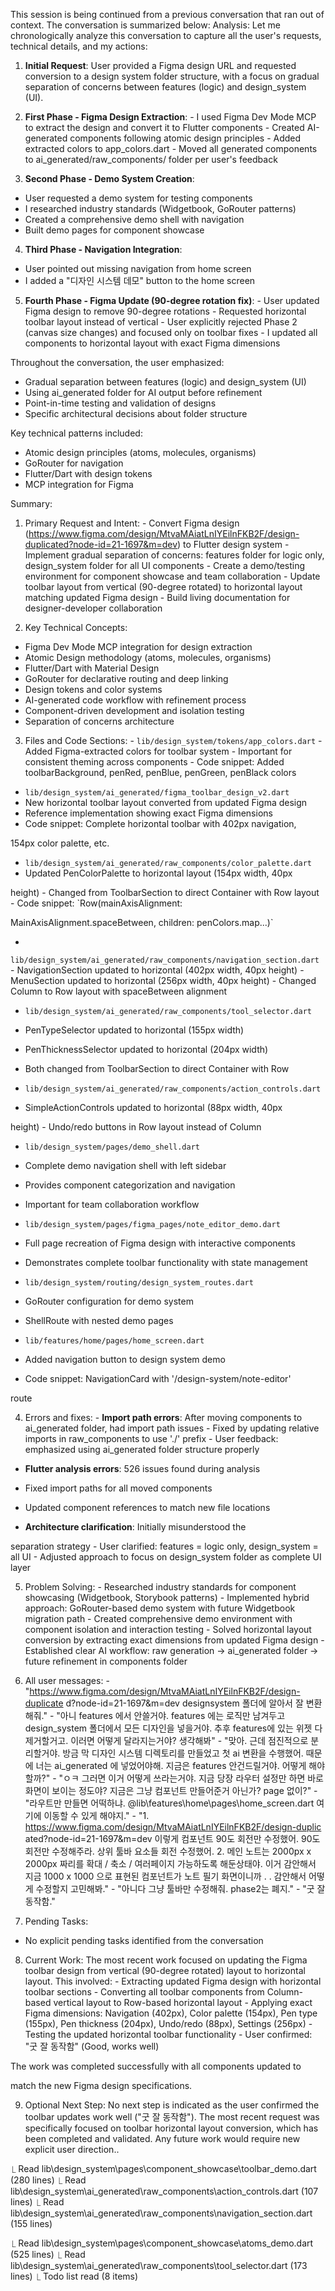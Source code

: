 This session is being continued from a previous conversation that ran out
of context. The conversation is summarized below:
Analysis:
Let me chronologically analyze this conversation to capture all the user's
requests, technical details, and my actions:

1. **Initial Request**: User provided a Figma design URL and requested
   conversion to a design system folder structure, with a focus on gradual
   separation of concerns between features (logic) and design_system (UI).

2. **First Phase - Figma Design Extraction**: - I used Figma Dev Mode MCP to extract the design and convert it to
   Flutter components - Created AI-generated components following atomic design principles - Added extracted colors to app_colors.dart - Moved all generated components to ai_generated/raw_components/ folder
   per user's feedback

3. **Second Phase - Demo System Creation**:

- User requested a demo system for testing components
- I researched industry standards (Widgetbook, GoRouter patterns)
- Created a comprehensive demo shell with navigation
- Built demo pages for component showcase

4. **Third Phase - Navigation Integration**:

- User pointed out missing navigation from home screen
- I added a "디자인 시스템 데모" button to the home screen

5. **Fourth Phase - Figma Update (90-degree rotation fix)**: - User updated Figma design to remove 90-degree rotations - Requested horizontal toolbar layout instead of vertical - User explicitly rejected Phase 2 (canvas size changes) and focused
   only on toolbar fixes - I updated all components to horizontal layout with exact Figma
   dimensions

Throughout the conversation, the user emphasized:

- Gradual separation between features (logic) and design_system (UI)
- Using ai_generated folder for AI output before refinement
- Point-in-time testing and validation of designs
- Specific architectural decisions about folder structure

Key technical patterns included:

- Atomic design principles (atoms, molecules, organisms)
- GoRouter for navigation
- Flutter/Dart with design tokens
- MCP integration for Figma

Summary:

1.  Primary Request and Intent: - Convert Figma design (https://www.figma.com/design/MtvaMAiatLnIYEilnFKB2F/design-duplicated?node-id=21-1697&m=dev) to Flutter design system - Implement gradual separation of concerns: features folder for logic
    only, design_system folder for all UI components - Create a demo/testing environment for component showcase and team
    collaboration - Update toolbar layout from vertical (90-degree rotated) to horizontal
    layout matching updated Figma design - Build living documentation for designer-developer collaboration

2.  Key Technical Concepts:

- Figma Dev Mode MCP integration for design extraction
- Atomic Design methodology (atoms, molecules, organisms)
- Flutter/Dart with Material Design
- GoRouter for declarative routing and deep linking
- Design tokens and color systems
- AI-generated code workflow with refinement process
- Component-driven development and isolation testing
- Separation of concerns architecture

3.  Files and Code Sections: - `lib/design_system/tokens/app_colors.dart` - Added Figma-extracted colors for toolbar system - Important for consistent theming across components - Code snippet: Added toolbarBackground, penRed, penBlue, penGreen,
    penBlack colors

- `lib/design_system/ai_generated/figma_toolbar_design_v2.dart`
- New horizontal toolbar layout converted from updated Figma design
- Reference implementation showing exact Figma dimensions
- Code snippet: Complete horizontal toolbar with 402px navigation,

154px color palette, etc.

- `lib/design_system/ai_generated/raw_components/color_palette.dart`
- Updated PenColorPalette to horizontal layout (154px width, 40px

height) - Changed from ToolbarSection to direct Container with Row layout - Code snippet: `Row(mainAxisAlignment:

MainAxisAlignment.spaceBetween, children: penColors.map...)`

-

`lib/design_system/ai_generated/raw_components/navigation_section.dart` - NavigationSection updated to horizontal (402px width, 40px height) - MenuSection updated to horizontal (256px width, 40px height) - Changed Column to Row layout with spaceBetween alignment

- `lib/design_system/ai_generated/raw_components/tool_selector.dart`
- PenTypeSelector updated to horizontal (155px width)
- PenThicknessSelector updated to horizontal (204px width)
- Both changed from ToolbarSection to direct Container with Row

- `lib/design_system/ai_generated/raw_components/action_controls.dart`
- SimpleActionControls updated to horizontal (88px width, 40px

height) - Undo/redo buttons in Row layout instead of Column

- `lib/design_system/pages/demo_shell.dart`
- Complete demo navigation shell with left sidebar
- Provides component categorization and navigation
- Important for team collaboration workflow

- `lib/design_system/pages/figma_pages/note_editor_demo.dart`
- Full page recreation of Figma design with interactive components
- Demonstrates complete toolbar functionality with state management

- `lib/design_system/routing/design_system_routes.dart`
- GoRouter configuration for demo system
- ShellRoute with nested demo pages

- `lib/features/home/pages/home_screen.dart`
- Added navigation button to design system demo
- Code snippet: NavigationCard with '/design-system/note-editor'

route

4.  Errors and fixes: - **Import path errors**: After moving components to ai_generated
    folder, had import path issues - Fixed by updating relative imports in raw_components to use './'
    prefix - User feedback: emphasized using ai_generated folder structure
    properly

- **Flutter analysis errors**: 526 issues found during analysis
- Fixed import paths for all moved components
- Updated component references to match new file locations

- **Architecture clarification**: Initially misunderstood the

separation strategy - User clarified: features = logic only, design_system = all UI - Adjusted approach to focus on design_system folder as complete UI
layer

5.  Problem Solving: - Researched industry standards for component showcasing (Widgetbook,
    Storybook patterns) - Implemented hybrid approach: GoRouter-based demo system with future
    Widgetbook migration path - Created comprehensive demo environment with component isolation and
    interaction testing - Solved horizontal layout conversion by extracting exact dimensions
    from updated Figma design - Established clear AI workflow: raw generation → ai_generated folder →
    future refinement in components folder

6.  All user messages: - "https://www.figma.com/design/MtvaMAiatLnIYEilnFKB2F/design-duplicate
    d?node-id=21-1697&m=dev designsystem 폴더에 알아서 잘 변환해줘." - "아니 features 에서 안쓸거야. features 에는 로직만 남겨두고
    design_system 폴더에서 모든 디자인을 넣을거야. 추후 features에 있는 위젯
    다 제거할거고. 이러면 어떻게 달라지는거야? 생각해봐" - "맞아. 근데 점진적으로 분리할거야. 방금 막 디자인 시스템 디렉토리를
    만들었고 첫 ai 변환을 수행했어. 때문에 너는 ai_generated 에 넣었어야해.
    지금은 features 안건드릴거야. 어떻게 해야할까?" - "ㅇㅋ 그러면 이거 어떻게 쓰라는거야. 지금 당장 라우터 설정만 하면
    바로 화면이 보이는 정도야? 지금은 그냥 컴포넌트 만들어준거 아닌가? page
    없이?" - "라우트만 만들면 어떡하냐. @lib\features\home\pages\home_screen.dart
    여기에 이동할 수 있게 해야지." - "1. https://www.figma.com/design/MtvaMAiatLnIYEilnFKB2F/design-duplic
    ated?node-id=21-1697&m=dev 이렇게 컴포넌트 90도 회전만 수정했어. 90도
    회전만 수정해주라. 상위 툴바 요소들 회전 수정했어. 2. 메인 노트는 2000px x
    2000px 짜리를 확대 / 축소 / 여러페이지 가능하도록 해둔상태야. 이거
    감안해서 지금 1000 x 1000 으로 표현된 컴포넌트가 노트 필기 화면이니까 . .
    감안해서 어떻게 수정할지 고민해봐." - "아니다 그냥 툴바만 수정해줘. phase2는 폐지." - "굿 잘 동작함."

7.  Pending Tasks:

- No explicit pending tasks identified from the conversation

8.  Current Work:
    The most recent work focused on updating the Figma toolbar design from
    vertical (90-degree rotated) layout to horizontal layout. This involved: - Extracting updated Figma design with horizontal toolbar sections - Converting all toolbar components from Column-based vertical layout
    to Row-based horizontal layout - Applying exact Figma dimensions: Navigation (402px), Color palette
    (154px), Pen type (155px), Pen thickness (204px), Undo/redo (88px),
    Settings (256px) - Testing the updated horizontal toolbar functionality - User confirmed: "굿 잘 동작함" (Good, works well)

The work was completed successfully with all components updated to

match the new Figma design specifications.

9.  Optional Next Step:
    No next step is indicated as the user confirmed the toolbar updates
    work well ("굿 잘 동작함"). The most recent request was specifically
    focused on toolbar horizontal layout conversion, which has been completed
    and validated. Any future work would require new explicit user direction..

⎿ Read lib\design_system\pages\component_showcase\toolbar_demo.dart (280
lines)
⎿ Read lib\design_system\ai_generated\raw_components\action_controls.dart
(107 lines)
⎿ Read lib\design_system\ai_generated\raw_components\navigation_section.dart
(155 lines)

⎿ Read lib\design_system\pages\component_showcase\atoms_demo.dart (525
lines)
⎿ Read lib\design_system\ai_generated\raw_components\tool_selector.dart (173
lines)
⎿ Todo list read (8 items)
